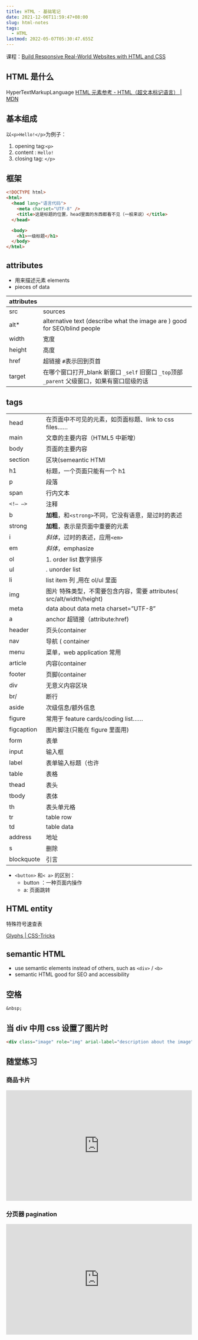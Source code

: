 ```yaml
---
title: HTML · 基础笔记
date: 2021-12-06T11:59:47+08:00
slug: html-notes
tags:
  - HTML
lastmod: 2022-05-07T05:30:47.655Z
---
```


课程：[Build Responsive Real-World Websites with HTML and CSS](https://www.udemy.com/course/design-and-develop-a-killer-website-with-html5-and-css3/)

## HTML 是什么

HyperTextMarkupLanguage
[HTML 元素参考 - HTML（超文本标记语言） | MDN](https://developer.mozilla.org/zh-CN/docs/Web/HTML/Element)

## 基本组成

以`<p>Hello!</p>`为例子：

1. opening tag:`<p>`
2. content : `Hello!`
3. closing tag: `</p>`

## 框架

```html
<!DOCTYPE html>
<html>
  <head lang="语言代码">
    <meta charset="UTF-8" />
    <title>这是标题的位置，head里面的东西都看不见（一般来说）</title>
  </head>

  <body>
    <h1>一级标题</h1>
  </body>
</html>
```

## attributes

- 用来描述元素 elements
- pieces of data

| attributes |                                                                                               |
| ---------- | --------------------------------------------------------------------------------------------- |
| src        | sources                                                                                       |
| alt\*      | alternative text (describe what the image are ) good for SEO/blind people                     |
| width      | 宽度                                                                                          |
| height     | 高度                                                                                          |
| href       | 超链接 `#`表示回到页首                                                                        |
| target     | 在哪个窗口打开\_blank 新窗口 `_self` 旧窗口 `_top`顶部 `_parent` 父级窗口，如果有窗口层级的话 |

## tags

|            |                                                                       |
| ---------- | --------------------------------------------------------------------- |
| head       | 在页面中不可见的元素，如页面标题、link to css files……                 |
| main       | 文章的主要内容（HTML5 中新增）                                        |
| body       | 页面的主要内容                                                        |
| section    | 区块(semeantic HTMl                                                   |
| h1         | 标题，一个页面只能有一个 h1                                           |
| p          | 段落                                                                  |
| span       | 行内文本                                                              |
| `<!— —>`   | 注释                                                                  |
| b          | **加粗**，和`<strong>`不同，它没有语意，是过时的表述                  |
| strong     | **加粗**，表示是页面中重要的元素                                      |
| i          | _斜体_，过时的表述，应用`<em>`                                        |
| em         | _斜体_，emphasize                                                     |
| ol         | 1. order list 数字排序                                                |
| ul         | . unorder list                                                        |
| li         | list item 列 ,用在 ol/ul 里面                                         |
| img        | 图片 特殊类型，不需要包含内容，需要 attributes( src/alt/width/height) |
| meta       | data about data meta charset=”UTF-8”                                  |
| a          | anchor 超链接（attribute:href)                                        |
| header     | 页头(container                                                        |
| nav        | 导航 ( container                                                      |
| menu       | 菜单，web application 常用                                            |
| article    | 内容(container                                                        |
| footer     | 页脚(container                                                        |
| div        | 无意义内容区块                                                        |
| br/        | 断行                                                                  |
| aside      | 次级信息/额外信息                                                     |
| figure     | 常用于 feature cards/coding list……                                    |
| figcaption | 图片脚注(只能在 figure 里面用)                                        |
| form       | 表单                                                                  |
| input      | 输入框                                                                |
| label      | 表单输入标题（也许                                                    |
| table      | 表格                                                                  |
| thead      | 表头                                                                  |
| tbody      | 表体                                                                  |
| th         | 表头单元格                                                            |
| tr         | table row                                                             |
| td         | table data                                                            |
| address    | 地址                                                                  |
| s          | 删除                                                                  |
| blockquote | 引言                                                                  |

- `<button>` 和`< a>` 的区别：
  - button ：一种页面内操作
  - a: 页面跳转

## HTML entity

特殊符号速查表

[Glyphs | CSS-Tricks](https://css-tricks.com/snippets/html/glyphs/)

## semantic HTML

- use semantic elements instead of others, such as `<div>` / `<b>`
- semantic HTML good for SEO and accessibility

## 空格

`&nbsp;`

## 当 div 中用 css 设置了图片时

```html
<div class="image" role="img" arial-label="description about the image"></div>
```

## 随堂练习

### 商品卡片

<iframe height="300" style="width: 100%;" scrolling="no" title="html2" src="https://codepen.io/sevichee/embed/yLzErOL?default-tab=html%2Cresult" frameborder="no" loading="lazy" allowtransparency="true" allowfullscreen="true">
  See the Pen <a href="https://codepen.io/sevichee/pen/yLzErOL">
  html2</a> by Sowhere (<a href="https://codepen.io/sevichee">@sevichee</a>)
  on <a href="https://codepen.io">CodePen</a>.
</iframe>

### 分页器 pagination

<iframe height="300" style="width: 100%;" scrolling="no" title="pagination" src="https://codepen.io/sevichee/embed/ZEXqREG?default-tab=html%2Cresult" frameborder="no" loading="lazy" allowtransparency="true" allowfullscreen="true">
  See the Pen <a href="https://codepen.io/sevichee/pen/ZEXqREG">
  pagination</a> by Sowhere (<a href="https://codepen.io/sevichee">@sevichee</a>)
  on <a href="https://codepen.io">CodePen</a>.
</iframe>

